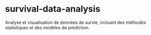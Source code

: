 # survival-data-analysis
Analyse et visualisation de données de survie, incluant des méthodes statistiques et des modèles de prédiction.
